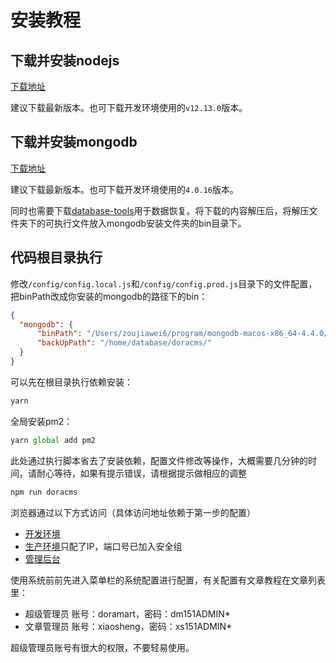 # 安装教程

## 下载并安装nodejs

[下载地址](https://nodejs.org/zh-cn/download/)

建议下载最新版本。也可下载开发环境使用的`v12.13.0`版本。

## 下载并安装mongodb

[下载地址](https://www.mongodb.com/try/download/community)

建议下载最新版本。也可下载开发环境使用的`4.0.16`版本。

同时也需要下载[database-tools](https://www.mongodb.com/try/download/database-tools)用于数据恢复。将下载的内容解压后，将解压文件夹下的可执行文件放入mongodb安装文件夹的bin目录下。

## 代码根目录执行

修改`/config/config.local.js`和`/config/config.prod.js`目录下的文件配置，把binPath改成你安装的mongodb的路径下的bin：

```json
{
  "mongodb": {
      "binPath": "/Users/zoujiawei6/program/mongodb-macos-x86_64-4.4.0/bin/",
      "backUpPath": "/home/database/doracms/"
  }
}
```

可以先在根目录执行依赖安装：

```javascript
yarn
```

全局安装pm2：

```javascript
yarn global add pm2
```

此处通过执行脚本省去了安装依赖，配置文件修改等操作，大概需要几分钟的时间，请耐心等待，如果有提示错误，请根据提示做相应的调整

```javascript
npm run doracms
```

浏览器通过以下方式访问（具体访问地址依赖于第一步的配置）

* [开发环境](http://127.0.0.1:8080)
* [生产环境](http://你的ip:8080)只配了IP，端口号已加入安全组
* [管理后台](http://127.0.0.1:8080/admin)

使用系统前前先进入菜单栏的系统配置进行配置，有关配置有文章教程在文章列表里：

* 超级管理员 账号：doramart，密码：dm151ADMIN*
* 文章管理员 账号：xiaosheng，密码：xs151ADMIN*

超级管理员账号有很大的权限，不要轻易使用。
